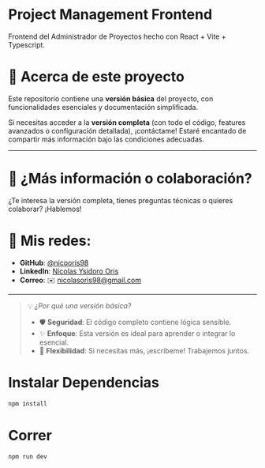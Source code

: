 # Project Management Frontend
Frontend del Administrador de Proyectos hecho con React + Vite + Typescript.

# 🚀 Acerca de este proyecto

Este repositorio contiene una **versión básica** del proyecto, con funcionalidades esenciales y documentación simplificada.  

Si necesitas acceder a la **versión completa** (con todo el código, features avanzados o configuración detallada), ¡contáctame! Estaré encantado de compartir más información bajo las condiciones adecuadas.  

---

# 📌 ¿Más información o colaboración?

¿Te interesa la versión completa, tienes preguntas técnicas o quieres colaborar? ¡Hablemos!  

# 🔗 Mis redes:  
- **GitHub**: [@nicooris98](https://github.com/nicooris98)  
- **LinkedIn**: [Nicolas Ysidoro Oris](https://www.linkedin.com/in/nicolas-ysidoro-oris/)  
- **Correo**: ✉️ [nicolasoris98@gmail.com](mailto:nicolasoris98@gmail.com)  

---

> 💡 *¿Por qué una versión básica?*  
> - 🛡️ **Seguridad**: El código completo contiene lógica sensible.  
> - ✨ **Enfoque**: Esta versión es ideal para aprender o integrar lo esencial.  
> - 🤝 **Flexibilidad**: Si necesitas más, ¡escríbeme! Trabajemos juntos.  

# Instalar Dependencias
```bash
npm install
```

# Correr
```bash
npm run dev
```
